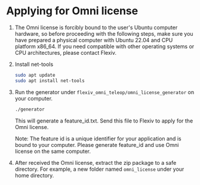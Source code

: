 # Applying for Omni license
1. The Omni license is forcibly bound to the user's Ubuntu computer hardware, so before proceeding with the following steps, make sure you have prepared a physical computer with Ubuntu 22.04 and CPU platform x86_64. If you need compatible with other operating systems or CPU architectures, please contact Flexiv.
2. Install net-tools
   ```bash
   sudo apt update
   sudo apt install net-tools
   ```
3. Run the generator under ``flexiv_omni_teleop/omni_license_generator`` on your computer.
   ```bash
   ./generator
   ```
   This will generate a feature_id.txt. Send this file to Flexiv to apply for the Omni license.

   Note: The feature id is a unique identifier for your application and is bound to your computer. Please generate feature_id and use Omni license on the same computer.
4. After received the Omni license, extract the zip package to a safe directory. For example, a new folder named ``omni_license`` under your home directory.